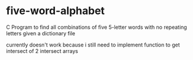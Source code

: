 # five-word-alphabet
C Program to find all combinations of five 5-letter words with no repeating letters given a dictionary file

currently doesn't work because i still need to implement function to get intersect of 2 intersect arrays
